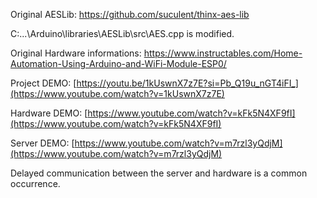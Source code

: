 Original AESLib: https://github.com/suculent/thinx-aes-lib

C:\...\Arduino\libraries\AESLib\src\AES.cpp is modified.

Original Hardware informations: https://www.instructables.com/Home-Automation-Using-Arduino-and-WiFi-Module-ESP0/

Project DEMO: [https://youtu.be/1kUswnX7z7E?si=Pb_Q19u_nGT4iFI_](https://www.youtube.com/watch?v=1kUswnX7z7E)

Hardware DEMO: [https://www.youtube.com/watch?v=kFk5N4XF9fI](https://www.youtube.com/watch?v=kFk5N4XF9fI)

Server DEMO: [https://www.youtube.com/watch?v=m7rzl3yQdjM](https://www.youtube.com/watch?v=m7rzl3yQdjM)

Delayed communication between the server and hardware is a common occurrence.
